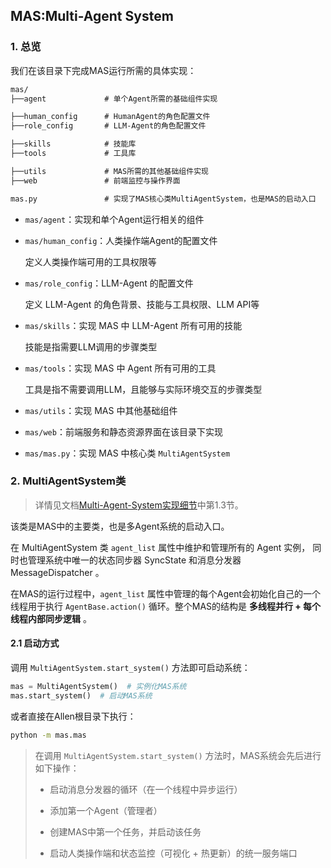 ## MAS:Multi-Agent System

### 1. 总览

我们在该目录下完成MAS运行所需的具体实现：

```markdown
mas/ 
├──agent             # 单个Agent所需的基础组件实现

├──human_config      # HumanAgent的角色配置文件
├──role_config       # LLM-Agent的角色配置文件

├──skills            # 技能库
├──tools             # 工具库

├──utils             # MAS所需的其他基础组件实现
├──web               # 前端监控与操作界面

mas.py               # 实现了MAS核心类MultiAgentSystem，也是MAS的启动入口
```



- `mas/agent`：实现和单个Agent运行相关的组件

  

- `mas/human_config`：人类操作端Agent的配置文件

  定义人类操作端可用的工具权限等

- `mas/role_config`：LLM-Agent 的配置文件

  定义 LLM-Agent 的角色背景、技能与工具权限、LLM API等

  

- `mas/skills`：实现 MAS 中 LLM-Agent 所有可用的技能

  技能是指需要LLM调用的步骤类型

- `mas/tools`：实现 MAS 中 Agent 所有可用的工具

  工具是指不需要调用LLM，且能够与实际环境交互的步骤类型

  

- `mas/utils`：实现 MAS 中其他基础组件

- `mas/web`：前端服务和静态资源界面在该目录下实现

  

- `mas/mas.py`：实现 MAS 中核心类 `MultiAgentSystem` 



### 2. MultiAgentSystem类

> 详情见文档[Multi-Agent-System实现细节](https://github.com/motern88/Allen/blob/main/docs/Multi-Agent-System实现细节.md)中第1.3节。

该类是MAS中的主要类，也是多Agent系统的启动入口。

在 MultiAgentSystem 类 `agent_list` 属性中维护和管理所有的 Agent 实例， 同时也管理系统中唯一的状态同步器 SyncState 和消息分发器 MessageDispatcher 。



在MAS的运行过程中，`agent_list` 属性中管理的每个Agent会初始化自己的一个线程用于执行 `AgentBase.action()` 循环。整个MAS的结构是 **多线程并行 + 每个线程内部同步逻辑** 。



#### 2.1 启动方式

调用 `MultiAgentSystem.start_system()` 方法即可启动系统：

```python
mas = MultiAgentSystem()  # 实例化MAS系统
mas.start_system()  # 启动MAS系统
```

或者直接在Allen根目录下执行：

```cmd
python -m mas.mas
```



> 在调用 `MultiAgentSystem.start_system()` 方法时，MAS系统会先后进行如下操作：
>
> - 启动消息分发器的循环（在一个线程中异步运行）
>
> - 添加第一个Agent（管理者）
>
> - 创建MAS中第一个任务，并启动该任务
>
> - 启动人类操作端和状态监控（可视化 + 热更新）的统一服务端口


